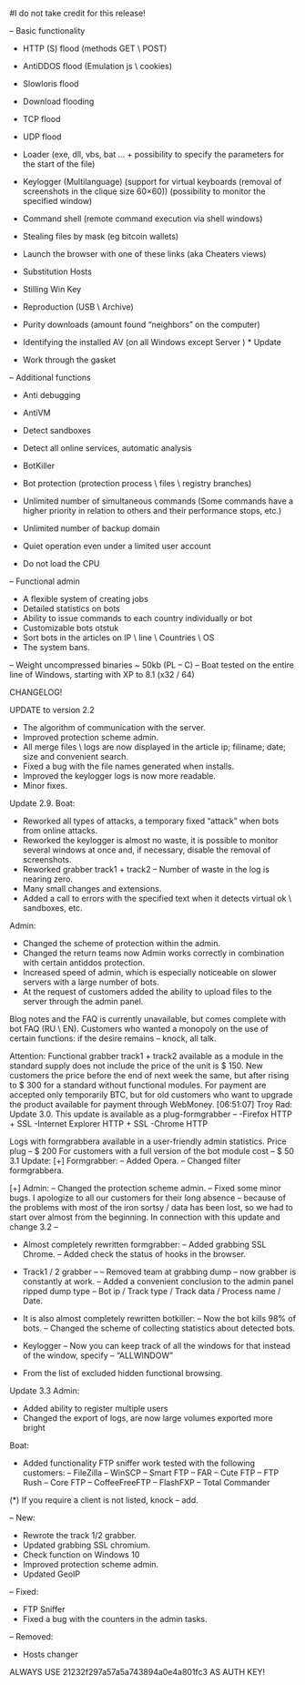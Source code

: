 #I do not take credit for this release!

– Basic functionality
* HTTP (S) flood (methods GET \ POST)
* AntiDDOS flood (Emulation js \ cookies)
* Slowloris flood
* Download flooding
* TCP flood
* UDP flood

* Loader (exe, dll, vbs, bat … + possibility to specify the parameters for the start of the file)
* Keylogger (Multilanguage) (support for virtual keyboards (removal of screenshots in the clique size 60×60)) (possibility to monitor the specified window)
* Command shell (remote command execution via shell windows)
* Stealing files by mask (eg bitcoin wallets)
* Launch the browser with one of these links (aka Cheaters views)
* Substitution Hosts
* Stilling Win Key
* Reproduction (USB \ Archive)
* Purity downloads (amount found “neighbors” on the computer)
* Identifying the installed AV (on all Windows except Server
) * Update
* Work through the gasket

– Additional functions
* Anti debugging
* AntiVM
* Detect sandboxes
* Detect all online services, automatic analysis
* BotKiller

* Bot protection (protection process \ files \ registry branches)
* Unlimited number of simultaneous commands (Some commands have a higher priority in relation to others and their performance stops, etc.)
* Unlimited number of backup domain
* Quiet operation even under a limited user account
* Do not load the CPU

– Functional admin
* A flexible system of creating jobs
* Detailed statistics on bots
* Ability to issue commands to each country individually or bot
* Customizable bots otstuk
* Sort bots in the articles on IP \ line \ Countries \ OS
* The system bans.

– Weight uncompressed binaries ~ 50kb (PL – C)
– Boat tested on the entire line of Windows, starting with XP to 8.1 (x32 / 64)

CHANGELOG!

UPDATE to version 2.2
* The algorithm of communication with the server.
* Improved protection scheme admin.
* All merge files \ logs are now displayed in the article ip; filiname; date; size and convenient search.
* Fixed a bug with the file names generated when installs.
* Improved the keylogger logs is now more readable.
* Minor fixes.

Update 2.9.
Boat:
* Reworked all types of attacks, a temporary fixed “attack” when bots from online attacks.
* Reworked the keylogger is almost no waste, it is possible to monitor several windows at once and, if necessary, disable the removal of screenshots.
* Reworked grabber track1 + track2 – Number of waste in the log is nearing zero.
* Many small changes and extensions.
* Added a call to errors with the specified text when it detects virtual ok \ sandboxes, etc.

Admin:
* Changed the scheme of protection within the admin.
* Changed the return teams now Admin works correctly in combination with certain antiddos protection.
* Increased speed of admin, which is especially noticeable on slower servers with a large number of bots.
* At the request of customers added the ability to upload files to the server through the admin panel.

Blog notes and the FAQ is currently unavailable, but comes complete with bot FAQ (RU \ EN). Customers who wanted a monopoly on the use of certain functions: if the desire remains – knock, all talk.

Attention:
Functional grabber track1 + track2 available as a module in the standard supply does not include the price of the unit is $ 150.
New customers the price before the end of next week the same, but after rising to $ 300 for a standard without functional modules.
For payment are accepted only temporarily BTC, but for old customers who want to upgrade the product available for payment through WebMoney.
[06:51:07] Troy Rad: Update 3.0.
This update is available as a plug-formgrabber –
-Firefox HTTP + SSL
-Internet Explorer HTTP + SSL
-Chrome HTTP

Logs with formgrabbera available in a user-friendly admin statistics.
Price plug – $ 200
For customers with a full version of the bot module cost – $ 50
3.1 Update:
[+] Formgrabber:
– Added Opera.
– Changed filter formgrabbera.

[+] Admin:
– Changed the protection scheme admin.
– Fixed some minor bugs.
I apologize to all our customers for their long absence – because of the problems with most of the iron sortsy / data has been lost, so we had to start over almost from the beginning.
In connection with this update and change 3.2 –

* Almost completely rewritten formgrabber:
– Added grabbing SSL Chrome.
– Added check the status of hooks in the browser.

* Track1 / 2 grabber –
– Removed team at grabbing dump – now grabber is constantly at work.
– Added a convenient conclusion to the admin panel ripped dump type – Bot ip / Track type / Track data / Process name / Date.

* It is also almost completely rewritten botkiller:
– Now the bot kills 98% of bots.
– Changed the scheme of collecting statistics about detected bots.

* Keylogger
– Now you can keep track of all the windows for that instead of the window, specify – “ALLWINDOW”

* From the list of excluded hidden functional browsing.

Update 3.3
Admin:
* Added ability to register multiple users
* Changed the export of logs, are now large volumes exported more bright

Boat:
* Added functionality FTP sniffer work tested with the following customers:
– FileZilla
– WinSCP
– Smart FTP
– FAR
– Cute FTP
– FTP Rush
– Core FTP
– CoffeeFreeFTP
– FlashFXP
– Total Commander

(*) If you require a client is not listed, knock – add.

– New:
* Rewrote the track 1/2 grabber.
* Updated grabbing SSL chromium.
* Check function on Windows 10
* Improved protection scheme admin.
* Updated GeoIP

– Fixed:
* FTP Sniffer
* Fixed a bug with the counters in the admin tasks.

– Removed:
* Hosts changer

ALWAYS USE 21232f297a57a5a743894a0e4a801fc3 AS AUTH KEY!
